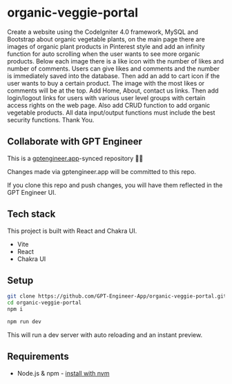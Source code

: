 # organic-veggie-portal

Create a website using the CodeIgniter 4.0 framework, MySQL and Bootstrap about organic vegetable plants, on the main page there are images of organic plant products in Pinterest style and add an infinity function for auto scrolling when the user wants to see more organic products. Below each image there is a like icon with the number of likes and number of comments. Users can give likes and comments and the number is immediately saved into the database. Then add an add to cart icon if the user wants to buy a certain product. The image with the most likes or comments will be at the top. Add Home, About, contact us links. Then add login/logout links for users with various user level groups with certain access rights on the web page. Also add CRUD function to add organic vegetable products. All data input/output functions must include the best security functions. Thank You.

## Collaborate with GPT Engineer

This is a [gptengineer.app](https://gptengineer.app)-synced repository 🌟🤖

Changes made via gptengineer.app will be committed to this repo.

If you clone this repo and push changes, you will have them reflected in the GPT Engineer UI.

## Tech stack

This project is built with React and Chakra UI.

- Vite
- React
- Chakra UI

## Setup

```sh
git clone https://github.com/GPT-Engineer-App/organic-veggie-portal.git
cd organic-veggie-portal
npm i
```

```sh
npm run dev
```

This will run a dev server with auto reloading and an instant preview.

## Requirements

- Node.js & npm - [install with nvm](https://github.com/nvm-sh/nvm#installing-and-updating)
